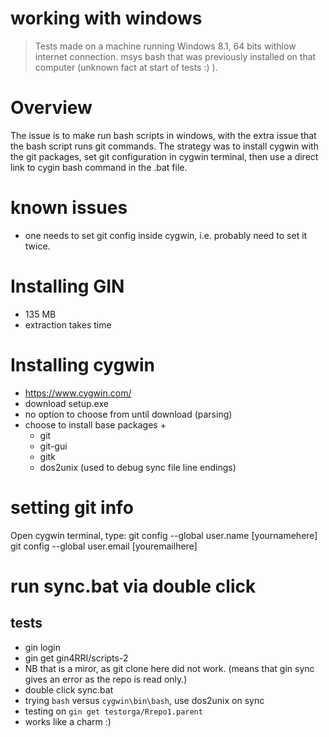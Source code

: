 # working with windows 

>Tests made on a machine running Windows 8.1, 64 bits withlow internet connection. msys bash that was previously installed on that computer (unknown fact at start of tests :) ).

# Overview

The issue is to make run bash scripts in windows, with the extra issue that the bash script runs git commands. The strategy was to install cygwin with the git packages, set git configuration in cygwin terminal, then use a direct link to cygin bash command in the .bat file. 

# known issues

- one needs to set git config inside cygwin, i.e. probably need to set it twice.


# Installing GIN 

- 135 MB
- extraction takes time

# Installing cygwin

- https://www.cygwin.com/
- download setup.exe 
- no option to choose from until download (parsing)
- choose to install base packages + 
    - git
    - git-gui
    - gitk
    - dos2unix (used to debug sync file line endings)

# setting git info

Open cygwin terminal, type:
git config --global  user.name [yournamehere]
git config --global  user.email [youremailhere]

# run sync.bat via double click

## tests

- gin login
- gin get gin4RRI/scripts-2
- NB that is a miror, as git clone here did not work. (means that gin sync gives an error as the repo is read only.)
- double click sync.bat
- trying `bash` versus `cygwin\bin\bash`, use dos2unix on sync
- testing on `gin get testorga/Rrepo1.parent`
- works like a charm :)


